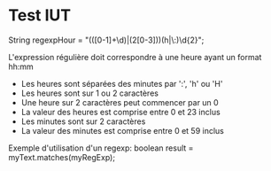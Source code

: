 # Test IUT

String regexpHour = "(([0-1]+\\d)|(2[0-3]))(h|\\:)\\d{2}";

L'expression régulière doit correspondre à une heure ayant un format hh:mm
 - Les heures sont séparées des minutes par ':', 'h' ou 'H'
 - Les heures sont sur 1 ou 2 caractères
 - Une heure sur 2 caractères peut commencer par un 0
 - La valeur des heures est comprise entre 0 et 23 inclus
 - Les minutes sont sur 2 caractères
 - La valeur des minutes est comprise entre 0 et 59 inclus
 
Exemple d'utilisation d'un regexp:
boolean result = myText.matches(myRegExp); 
